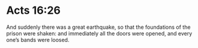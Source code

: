 # Acts 16:26

And suddenly there was a great earthquake, so that the foundations of the prison were shaken: and immediately all the doors were opened, and every one’s bands were loosed.